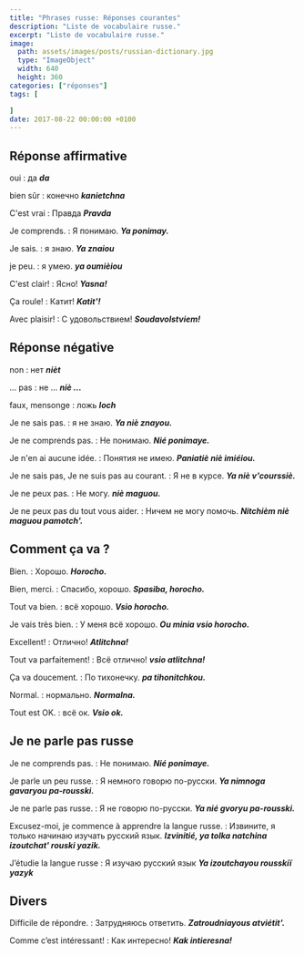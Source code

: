 ```yaml
---
title: "Phrases russe: Réponses courantes"
description: "Liste de vocabulaire russe."
excerpt: "Liste de vocabulaire russe."
image:
  path: assets/images/posts/russian-dictionary.jpg
  type: "ImageObject"
  width: 640
  height: 360
categories: ["réponses"]
tags: [

]
date: 2017-08-22 00:00:00 +0100
---
```


## Réponse affirmative

oui
: да
*__da__*

bien sûr
: конечно
*__kanietchna__*

C'est vrai
: Правда
*__Pravda__*

Je comprends.
: Я понимаю.
*__Ya ponimay.__*

Je sais.
: я знаю.
*__Ya znaiou__*

je peu.
: я умею.
*__ya oumièiou__*

C'est clair!
: Ясно!
*__Yasna!__*

Ça roule!
: Катит!
*__Katit'!__*

Avec plaisir!
: C удовольствием!
*__Soudavolstviem!__*



## Réponse négative

non
: нет
*__nièt__*

... pas
: не ...
*__niè ...__*

faux, mensonge
: ложь
*__loch__*

Je ne sais pas.
: я не знаю.
*__Ya niè znayou.__*

Je ne comprends pas.
: Не понимаю.
*__Nié ponimaye.__*

Je n'en ai aucune idée.
: Понятия не имею.
*__Paniatiè niè imiéiou.__*

Je ne sais pas, Je ne suis pas au courant.
: Я не в курсе.
*__Ya niè v'courssiè.__*

Je ne peux pas.
: Не могу.
*__niè maguou.__*

Je ne peux pas du tout vous aider.
: Ничем не могу помочь.
*__Nitchièm niè maguou pamotch'.__*


## Comment ça va ?

Bien.
: Хорошо.
*__Horocho.__*

Bien, merci.
: Спасибо, хорошо.
*__Spasiba, horocho.__*

Tout va bien.
: всё хорошо.
*__Vsio horocho.__*

Je vais très bien.
: У меня всё хорошо.
*__Ou minia vsio horocho.__*

Excellent!
: Отлично!
*__Atlitchna!__*

Tout va parfaitement!
: Всё отлично!
*__vsio atlitchna!__*

Ça va doucement.
: По тихонечку.
*__pa tihonitchkou.__*

Normal.
: нормально.
*__Normalna.__*

Tout est OK.
: всё ок.
*__Vsio ok.__*


## Je ne parle pas russe

Je ne comprends pas.
: Не понимаю.
*__Nié ponimaye.__*

Je parle un peu russe.
: Я немного говорю по-русски.
*__Ya nimnoga gavaryou pa-rousski.__*

Je ne parle pas russe.
: Я не говорю по-русски.
*__Ya nié gvoryu pa-rousski.__*

Excusez-moi, je commence à apprendre la langue russe.
: Извините, я только начинаю изучать русский язык.
*__Izvinitié, ya tolka natchina izoutchat' rouski yazik.__*

J’étudie la langue russe
: Я изучаю русский язык
*__Ya izoutchayou rousskiï yazyk__*


## Divers

Difficile de répondre.
: Затрудняюсь ответить.
*__Zatroudniayous atviétit'.__*

Comme c’est intéressant!
: Как интересно!
*__Kak intieresna!__*
